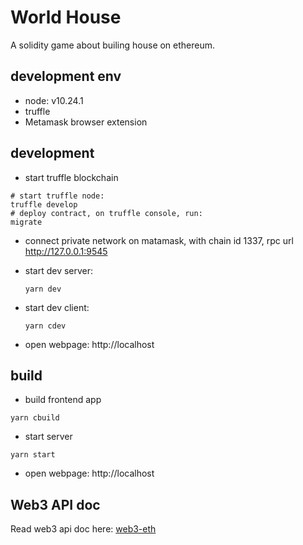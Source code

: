 # World House
A solidity game about builing house on ethereum.

## development env
* node: v10.24.1
* truffle
* Metamask browser extension

## development
* start truffle blockchain
```
# start truffle node:
truffle develop
# deploy contract, on truffle console, run:
migrate
```
* connect private network on matamask, with chain id 1337, rpc url http://127.0.0.1:9545

* start dev server:
  ```
  yarn dev
  ```
* start dev client:
  ```
  yarn cdev
  ```
* open webpage: http://localhost

## build 
* build frontend app
```
yarn cbuild
```
* start server
```
yarn start
```
* open webpage: http://localhost

## Web3 API doc
Read web3 api doc here: [web3-eth](https://web3js.readthedocs.io/en/v1.4.0/web3-eth.html)